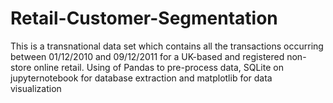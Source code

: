 # Retail-Customer-Segmentation
This is a transnational data set which contains all the transactions occurring between 01/12/2010 and 09/12/2011 for a UK-based and registered non-store online retail. Using of Pandas to pre-process data, SQLite on jupyternotebook for database extraction and matplotlib for data visualization
